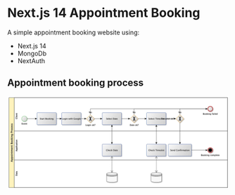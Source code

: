 # Next.js 14 Appointment Booking

A simple appointment booking website using:

- Next.js 14
- MongoDb
- NextAuth

## Appointment booking process

![appointment-booking-process](https://github.com/TobiasGleiter/nextjs-appointment-booking/blob/main/docs/appointment-booking-process.jpg)
